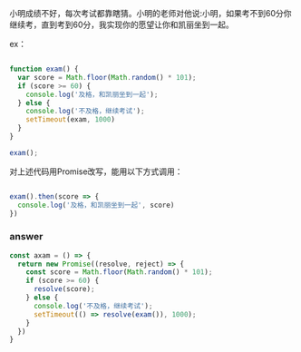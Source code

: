 小明成绩不好，每次考试都靠瞎猜。小明的老师对他说:小明，如果考不到60分你继续考，直到考到60分，我实现你的愿望让你和凯丽坐到一起。

ex：


``` js

function exam() {
  var score = Math.floor(Math.random() * 101);
  if (score >= 60) {
    console.log('及格，和凯丽坐到一起');
  } else {
    console.log('不及格，继续考试');
    setTimeout(exam, 1000)
  }
}

exam();

```
对上述代码用Promise改写，能用以下方式调用：
``` js

exam().then(score => {
  console.log('及格，和凯丽坐到一起', score)
})

```

### answer

``` js
const axam = () => {
  return new Promise((resolve, reject) => {
    const score = Math.floor(Math.random() * 101);
    if (score >= 60) {
      resolve(score);
    } else {
      console.log('不及格，继续考试');
      setTimeout(() => resolve(exam()), 1000);
    }
  })
}

```
